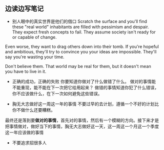 ## 边读边写笔记

- 别人眼中的真实世界是他们的借口
Scratch the surface and you'll find these "real world" inhabitants are filled with pessimism and despair. They expect fresh concepts to fail. They assume society isn't ready for or capable of change.

Even worse, they want to drag others down into their tomb. If you're hopeful and ambitious, they'll try to convince you your ideas are impossible. They'll say you're wasting your time.

Don't believe them. That world may be real for them, but it doesn't mean you have to live in it.

- 正确的成功，正确的失败
你要知道你做对了什么做错了什么。
做对的事情能不能重现，能不能在下一次把它给用起来？
做错的事情知道你犯了什么错误，你不应该做什么，在下一次如何避免这些错误。

- 胸无大志做好这一周这一年的事情
不要过早的去计划，遵循一个不好的计划比你不做什么还要糟糕。

最终还是落到要**做对的事情**，首先对的事情，然后有一个模糊的方向。接下来才是把事情做对，做好当下的事情，胸无大志做好这一天，这一周这一个月这一个季度这一年应该做的事情

- 不要追求招很多人
